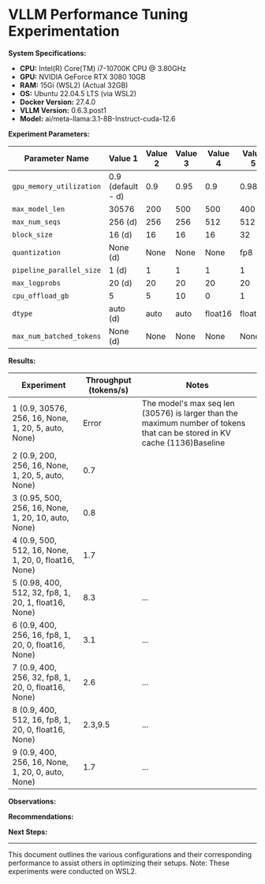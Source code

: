 # VLLM Performance Tuning Experimentation

**System Specifications:**

* **CPU:** Intel(R) Core(TM) i7-10700K CPU @ 3.80GHz
* **GPU:** NVIDIA GeForce RTX 3080 10GB 
* **RAM:** 15Gi (WSL2) (Actual 32GB)
* **OS:** Ubuntu 22.04.5 LTS (via WSL2)
* **Docker Version:** 27.4.0
* **VLLM Version:** 0.6.3.post1
* **Model:** ai/meta-llama:3.1-8B-Instruct-cuda-12.6

**Experiment Parameters:**

| Parameter Name             | Value 1           | Value 2 | Value 3 | Value 4 | Value 5 | Value 6 | Value 7 | Value 8 | Value 9 | Best Value |
|----------------------------|-------------------|---------|---------|---------|---------|---------|---------|---------|---------|------------|
| `gpu_memory_utilization`   | 0.9 (default - d) | 0.9     | 0.95    | 0.9     | 0.98    | 0.9     | 0.9     | 0.9     | 0.9     |            |
| `max_model_len`            | 30576             | 200     | 500     | 500     | 400     | 400     | 400     | 400     | 400     |            |
| `max_num_seqs`             | 256 (d)           | 256     | 256     | 512     | 512     | 256     | 256     | 512     | 256     |            |
| `block_size`               | 16 (d)            | 16      | 16      | 16      | 32      | 16      | 32      | 16      | 16      |            |
| `quantization`             | None (d)          | None    | None    | None    | fp8     | fp8     | fp8     | fp8     | None    |            |
| `pipeline_parallel_size`   | 1 (d)             | 1       | 1       | 1       | 1       | 1       | 1       | 1       | 1       |            |
| `max_logprobs`             | 20 (d)            | 20      | 20      | 20      | 20      | 20      | 20      | 20      | 20      |            |
| `cpu_offload_gb`           | 5                 | 5       | 10      | 0       | 1       | 0       | 0       | 0       | 0       |            |
| `dtype`                    | auto (d)          | auto    | auto    | float16 | float16 | float16 | float16 | float16 | auto    |            |
| `max_num_batched_tokens`   | None (d)          | None    | None    | None    | None    | None    | None    | None    | None    |            |



**Results:**

| Experiment                                           | Throughput (tokens/s) | Notes                                  |
|------------------------------------------------------|-----------------------|----------------------------------------|
| 1 (0.9, 30576, 256, 16, None, 1, 20, 5, auto, None)  | Error                 | The model's max seq len (30576) is larger than the maximum number of tokens that can be stored in KV cache (1136)Baseline                               |
| 2 (0.9, 200, 256, 16, None, 1, 20, 5, auto, None)    | 0.7                   | |
| 3 (0.95, 500, 256, 16, None, 1, 20, 10, auto, None)  | 0.8                   |  |
| 4 (0.9, 500, 512, 16, None, 1, 20, 0, float16, None) | 1.7                   |  |
| 5 (0.98, 400, 512, 32, fp8, 1, 20, 1, float16, None) | 8.3                   | ...             |
| 6 (0.9, 400, 256, 16, fp8, 1, 20, 0, float16, None)  | 3.1                   | ...             |
| 7 (0.9, 400, 256, 32, fp8, 1, 20, 0, float16, None)  | 2.6                   | ...             |
| 8 (0.9, 400, 512, 16, fp8, 1, 20, 0, float16, None)  | 2.3,9.5               | ...             |
| 9 (0.9, 400, 256, 16, None, 1, 20, 0, auto, None)    | 1.7                   | ...             |

**Observations:**



**Recommendations:**



**Next Steps:**


---

This document outlines the various configurations and their corresponding performance to assist others in optimizing their setups. Note: These experiments were conducted on WSL2.
